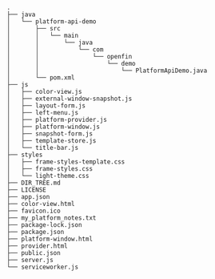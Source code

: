     .
    ├── java
    │   └── platform-api-demo
    │       ├── src
    │       │   └── main
    │       │       └── java
    │       │           └── com
    │       │               └── openfin
    │       │                   └── demo
    │       │                       └── PlatformApiDemo.java
    │       └── pom.xml
    ├── js
    │   ├── color-view.js
    │   ├── external-window-snapshot.js
    │   ├── layout-form.js
    │   ├── left-menu.js
    │   ├── platform-provider.js
    │   ├── platform-window.js
    │   ├── snapshot-form.js
    │   ├── template-store.js
    │   └── title-bar.js
    ├── styles
    │   ├── frame-styles-template.css
    │   ├── frame-styles.css
    │   └── light-theme.css
    ├── DIR_TREE.md
    ├── LICENSE
    ├── app.json
    ├── color-view.html
    ├── favicon.ico
    ├── my_platform_notes.txt
    ├── package-lock.json
    ├── package.json
    ├── platform-window.html
    ├── provider.html
    ├── public.json
    ├── server.js
    └── serviceworker.js
